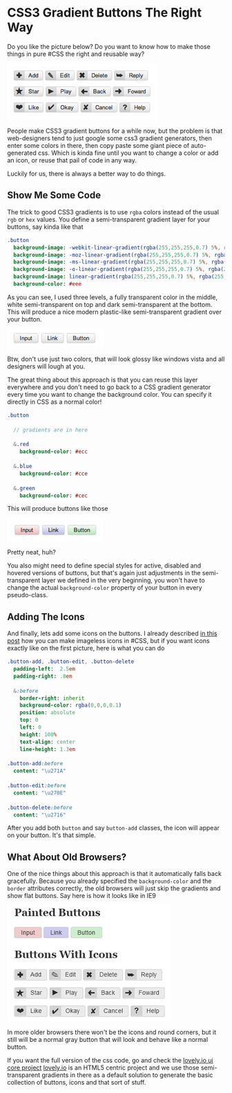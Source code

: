 # CSS3 Gradient Buttons The Right Way

Do you like the picture below? Do you want to know how to make those things in pure #CSS the right and reusable way?

![](/images/2012/03/all-images-lWD7.png)

People make CSS3 gradient buttons for a while now, but the problem is that web-designers tend to just google some css3 gradient generators, then enter some colors in there, then copy paste some giant piece of auto-generated css. Which is kinda fine until you want to change a color or add an icon, or reuse that pail of code in any way.

Luckily for us, there is always a better way to do things.

## Show Me Some Code

The trick to good CSS3 gradients is to use `rgba` colors instead of the usual `rgb` or `hex` values. You define a semi-transparent gradient layer for your buttons, say kinda like that

```sass
.button
  background-image: -webkit-linear-gradient(rgba(255,255,255,0.7) 5%, rgba(255,255,255,0) 70%, rgba(0,0,0,.05) 85%)
  background-image: -moz-linear-gradient(rgba(255,255,255,0.7) 5%, rgba(255,255,255,0) 70%, rgba(0,0,0,.05) 85%)
  background-image: -ms-linear-gradient(rgba(255,255,255,0.7) 5%, rgba(255,255,255,0) 70%, rgba(0,0,0,.05) 85%)
  background-image: -o-linear-gradient(rgba(255,255,255,0.7) 5%, rgba(255,255,255,0) 70%, rgba(0,0,0,.05) 85%)
  background-image: linear-gradient(rgba(255,255,255,0.7) 5%, rgba(255,255,255,0) 70%, rgba(0,0,0,.05) 85%)
  background-color: #eee
```

As you can see, I used three levels, a fully transparent color in the middle, white semi-transparent on top and dark semi-transparent at the bottom. This will produce a nice modern plastic-like semi-transparent gradient over your button.

![](/images/2012/03/gray-buttons-kquX.png)

Btw, don't use just two colors, that will look glossy like windows vista and all designers will lough at you.

The great thing about this approach is that you can reuse this layer everywhere and you don't need to go back to a CSS gradient generator every time you want to change the background color. You can specify it directly in CSS as a normal color!

```sass
.button

  // gradients are in here

  &.red
    background-color: #ecc

  &.blue
    background-color: #cce

  &.green
    background-color: #cec
```

This will produce buttons like those

![](/images/2012/03/color-buttons-X8Oj.png)

Pretty neat, huh?

You also might need to define special styles for active, disabled and hovered versions of buttons, but that's again just adjustments in the semi-transparent layer we defined in the very beginning, you won't have to change the actual `background-color` property of your button in every pseudo-class.

## Adding The Icons

And finally, lets add some icons on the buttons. I already described [in this post](http://theosom.com/p/s5cV) how you can make imageless icons in #CSS, but if you want icons exactly like on the first picture, here is what you can do

```sass
.button-add, .button-edit, .button-delete
  padding-left:  2.5em
  padding-right: .8em

  &:before
    border-right: inherit
    background-color: rgba(0,0,0,0.1)
    position: absolute
    top: 0
    left: 0
    height: 100%
    text-align: center
    line-height: 1.3em

.button-add:before
  content: "\u271A"

.button-edit:before
  content: "\u270E"

.button-delete:before
  content: "\u2716"
```

After you add both `button` and say `button-add` classes, the icon will appear on your button. It's that simple.

## What About Old Browsers?

One of the nice things about this approach is that it automatically falls back gracefully. Because you already specified the `background-color` and the `border` attributes correctly, the old browsers will just skip the gradients and show flat buttons. Say here is how it looks like in IE9

![](/images/2012/03/ie9-lrZG.png)

In more older browsers there won't be the icons and round corners, but it still will be a normal gray button that will look and behave like a normal button.

If you want the full version of the css code, go and check the [lovely.io ui core project](https://github.com/MadRabbit/lovely.io/blob/master/ui/core/main.sass) [lovely.io](http://lovely.io) is an HTML5 centric project and we use those semi-transparent gradients in there as a default solution to generate the basic collection of buttons, icons and that sort of stuff.